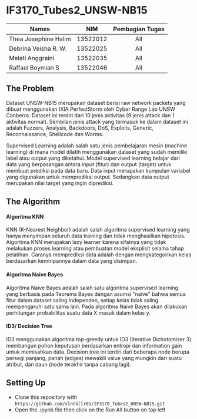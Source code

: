 # IF3170_Tubes2_UNSW-NB15

| Names                  | NIM      | Pembagian Tugas      | 
| ---------------------- |:--------:|:--------:|
| Thea Josephine Halim   | 13522012 | All      |
| Debrina Veisha R. W.   | 13522025 | All      |
| Melati Anggraini       | 13522035 | All      |
| Raffael Boymian S      | 13522046 | All      |

## The Problem 
Dataset UNSW-NB15 merupakan dataset berisi raw network packets yang dibuat menggunakan IXIA PerfectStorm oleh Cyber Range Lab UNSW Canberra. Dataset ini terdiri dari 10 jenis aktivitas (9 jenis attack dan 1 aktivitas normal). Sembilan jenis attack yang termasuk ke dalam dataset ini adalah Fuzzers, Analysis, Backdoors, DoS, Exploits, Generic, Reconnaissance, Shellcode dan Worms. 

Supervised Learning adalah salah satu jenis pembelajaran mesin (machine learning) di mana model dilatih menggunakan dataset yang sudah memiliki label atau output yang diketahui. Model supervised learning belajar dari data yang berpasangan antara input (fitur) dan output (target) untuk membuat prediksi pada data baru. Data input merupakan kumpulan variabel yang digunakan untuk memprediksi output. Sedangkan data output merupakan nilai target yang ingin diprediksi.

## The Algorithm
#### Algoritma KNN
KNN (K-Nearest Neighbor) adalah salah algoritma supervised learning yang hanya menyimpan seluruh data training dan tidak menghasilkan hipotesis. Algoritma KNN merupakan lazy learner karena sifatnya yang tidak melakukan proses learning atau pembuatan model eksplisit selama tahap pelatihan. Caranya memprediksi data adalah dengan mengkategorikan kelas berdasarkan kemiripannya dalam data yang disimpan. 

#### Algoritma Naive Bayes
Algoritma Naive Bayes adalah salah satu algoritma supervised learning yang berbasis pada Teorema Bayes dengan asumsi "naïve" bahwa semua fitur dalam dataset saling independen, setiap kelas tidak saling mempengaruhi satu sama lain. Pada algoritma Naive Bayes akan dilakukan perhitungan probabilitas suatu data X masuk dalam kelas y.


#### ID3/ Decision Tree
ID3 menggunakan algoritma top-greedy untuk ID3 (Iterative Dichotomiser 3) membangun pohon keputusan berdasarkan entropi dan information gain untuk memisahkan data. Decision tree ini terdiri dari beberapa node berupa persegi panjang, panah (edges) mewakili value yang mungkin dari suatu atribut, dan daun (node terakhir tanpa cabang lagi).

## Setting Up
- Clone this repository with `https://github.com/slntkllr01/IF3170_Tubes2_UNSW-NB15.git`
- Open the .ipynb file then click on the Run All button on top left